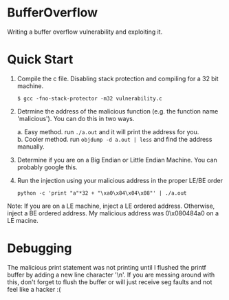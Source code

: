 # BufferOverflow
Writing a buffer overflow vulnerability and exploiting it.

# Quick Start
1. Compile the c file. Disabling stack protection and compiling for a 32 bit machine.

	`$ gcc -fno-stack-protector -m32 vulnerability.c`

2. Detrmine the address of the malicious function (e.g. the function name 'malicious'). You can do this in two ways.

	a. Easy method. run `./a.out` and it will print the address for you.<br>
	b. Cooler method. run `objdump -d a.out | less` and find the address manually.
  
3. Determine if you are on a Big Endian or Little Endian Machine. You can probably google this.

4. Run the injection using your malicious address in the proper LE/BE order
  
	`python -c 'print "a"*32 + "\xa0\x84\x04\x08"' | ./a.out`
  
Note: If you are on a LE machine, inject a LE ordered address. Otherwise, inject a BE ordered address.
My malicious address was 0\x080484a0 on a LE macine.
  



# Debugging
The malicious print statement was not printing until I flushed the printf buffer by adding a new line character '\n'.
If you are messing around with this, don't forget to flush the buffer or will just receive seg faults and not feel like a hacker :(
